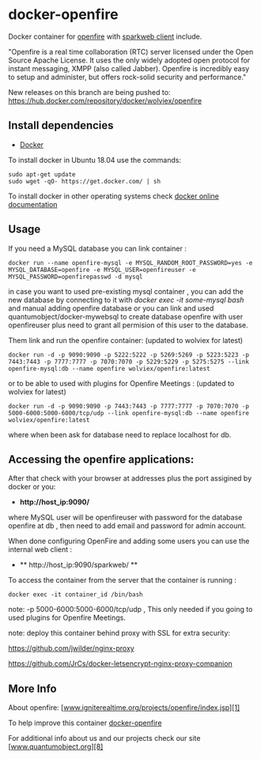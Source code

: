 # docker-openfire

Docker container for [openfire][3] with [sparkweb client][7] include.

"Openfire is a real time collaboration (RTC) server licensed under the Open Source Apache License. It uses the only widely adopted open protocol for instant messaging, XMPP (also called Jabber). Openfire is incredibly easy to setup and administer, but offers rock-solid security and performance."

New releases on this branch are being pushed to:
https://hub.docker.com/repository/docker/wolviex/openfire

## Install dependencies

  - [Docker][2]

To install docker in Ubuntu 18.04 use the commands:

    sudo apt-get update
    sudo wget -qO- https://get.docker.com/ | sh

 To install docker in other operating systems check [docker online documentation][4]

## Usage

If you need a MySQL database you can link container :

    docker run --name openfire-mysql -e MYSQL_RANDOM_ROOT_PASSWORD=yes -e MYSQL_DATABASE=openfire -e MYSQL_USER=openfireuser -e MYSQL_PASSWORD=openfirepasswd -d mysql

in case you want to used pre-existing mysql container , you can add the new database by connecting to it with _docker exec -it some-mysql bash_ and manual adding openfire database or you can link and used quantumobject/docker-mywebsql to create database openfire with user openfireuser plus need to grant all permision of this user to the database.  
  
Them link and run the  openfire container: (updated to wolviex for latest)

    docker run -d -p 9090:9090 -p 5222:5222 -p 5269:5269 -p 5223:5223 -p 7443:7443 -p 7777:7777 -p 7070:7070 -p 5229:5229 -p 5275:5275 --link openfire-mysql:db --name openfire wolviex/openfire:latest

 or to be able to used with plugins for Openfire Meetings : (updated to wolviex for latest)

    docker run -d -p 9090:9090 -p 7443:7443 -p 7777:7777 -p 7070:7070 -p 5000-6000:5000-6000/tcp/udp --link openfire-mysql:db --name openfire wolviex/openfire:latest 

where when been ask for database need to replace localhost for db.

## Accessing the openfire applications:

After that check with your browser at addresses plus the port assigined by docker or you:

  - **http://host_ip:9090/**

where MySQL user will be openfireuser with password for the database openfire at db , then need to add email and password for admin account.

When done configuring OpenFire and adding some users you can use the internal web client :

  - ** http://host_ip:9090/sparkweb/ **

To access the container from the server that the container is running :

    docker exec -it container_id /bin/bash

note: -p 5000-6000:5000-6000/tcp/udp ,  This only needed if you going to used plugins for  Openfire Meetings.

note: deploy this container behind proxy with SSL for extra security:

https://github.com/jwilder/nginx-proxy

https://github.com/JrCs/docker-letsencrypt-nginx-proxy-companion

## More Info

About openfire: [www.igniterealtime.org/projects/openfire/index.jsp][1]

To help improve this container [docker-openfire][5]

For additional info about us and our projects check our site [www.quantumobject.org][8]

[1]:http://www.igniterealtime.org/projects/openfire/index.jsp
[2]:https://www.docker.com
[3]:http://www.igniterealtime.org/downloads/index.jsp
[4]:http://docs.docker.com
[5]:https://github.com/QuantumObject/docker-openfire
[7]:http://www.igniterealtime.org/projects/sparkweb/index.jsp
[8]:https://www.quantumobject.org/
